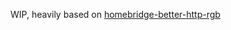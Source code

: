 WIP, heavily based on [homebridge-better-http-rgb](https://github.com/jnovack/homebridge-better-http-rgb)

